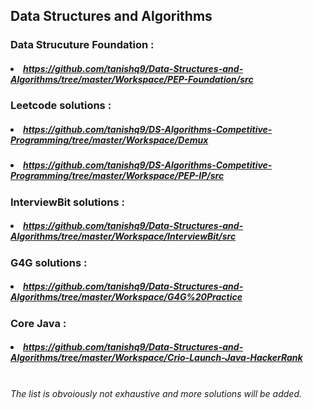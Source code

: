 ## Data Structures and Algorithms

### Data Strucuture Foundation :
##### <li>https://github.com/tanishq9/Data-Structures-and-Algorithms/tree/master/Workspace/PEP-Foundation/src</li>

### Leetcode solutions : 
##### <li>https://github.com/tanishq9/DS-Algorithms-Competitive-Programming/tree/master/Workspace/Demux</li>
##### <li>https://github.com/tanishq9/DS-Algorithms-Competitive-Programming/tree/master/Workspace/PEP-IP/src</li>

### InterviewBit solutions : 
##### <li>https://github.com/tanishq9/Data-Structures-and-Algorithms/tree/master/Workspace/InterviewBit/src</li>

### G4G solutions : 
##### <li>https://github.com/tanishq9/Data-Structures-and-Algorithms/tree/master/Workspace/G4G%20Practice</li>

### Core Java : 
##### <li>https://github.com/tanishq9/Data-Structures-and-Algorithms/tree/master/Workspace/Crio-Launch-Java-HackerRank</li>

<br>
<i>The list is obvoiously not exhaustive and more solutions will be added.</i>
